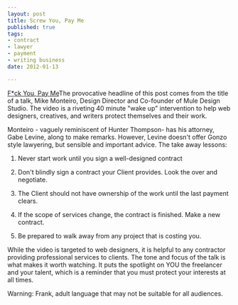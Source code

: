 ```yaml
--- 
layout: post
title: Screw You, Pay Me
published: true
tags: 
- contract
- lawyer
- payment
- writing business
date: 2012-01-13 

---
```

<a href="http://vimeo.com/22053820?utm_source=swissmiss">F*ck You, Pay Me</a>The provocative headline of this post comes from the title of a talk, Mike Monteiro, Design Director and Co-founder of Mule Design Studio. The video is a riveting 40 minute "wake up" intervention to help web designers, creatives, and writers protect themselves and their work.

Monteiro - vaguely reminiscent of Hunter Thompson- has his attorney, Gabe Levine, along to make remarks. However, Levine doesn't offer Gonzo style lawyering, but sensible and important advice. The take away lessons:

1) Never start work until you sign a well-designed contract

2) Don't blindly sign a contract your Client provides. Look the over and negotiate.

3) The Client should not have ownership of the work until the last payment clears.

4) If the scope of services change, the contract is finished. Make a new contract.

5) Be prepared to walk away from any project that is costing you.

While the video is targeted to web designers, it is helpful to any contractor providing professional services to clients. The tone and focus of the talk is what makes it worth watching. It puts the spotlight on YOU the freelancer and your talent, which is a reminder that you must protect your interests at all times.

Warning: Frank, adult language that may not be suitable for all audiences.
